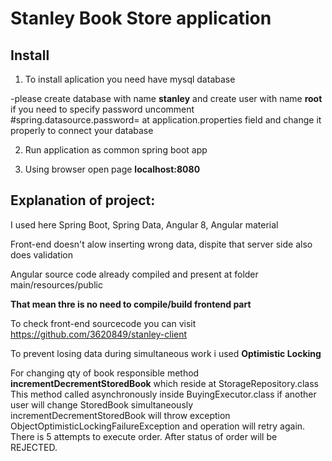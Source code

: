 # Stanley Book Store application

## Install

1) To install aplication you need have mysql database

-please create database with name **stanley** and create user with name **root** 
if you need to specify password uncomment #spring.datasource.password=
at application.properties field and change it properly to connect your database

2) Run application as common spring boot app 

3) Using browser open page **localhost:8080**

## Explanation of project:

I used here Spring Boot, Spring Data, Angular 8, Angular material

Front-end doesn't alow inserting wrong data, dispite that  server side also does validation

Angular source code already compiled and present at folder main/resources/public

**That mean thre is no need to compile/build frontend part**

To check front-end sourcecode you can visit https://github.com/3620849/stanley-client

To prevent losing data during simultaneous work i used **Optimistic Locking**

For changing qty of book responsible method **incrementDecrementStoredBook** which reside at StorageRepository.class
This method called asynchronously inside BuyingExecutor.class if another user will change StoredBook simultaneously incrementDecrementStoredBook
 will throw exception  ObjectOptimisticLockingFailureException and operation will retry again. There is 5 attempts  to execute order. After status of order will be REJECTED.